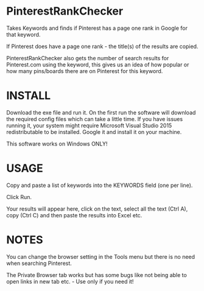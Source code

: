 # PinterestRankChecker
Takes Keywords and finds if Pinterest has a page one rank in Google for that keyword.

If Pinterest does have a page one rank - the title(s) of the results are copied.

PinterestRankChecker also gets the number of search results for Pinterest.com using the keyword,
this gives us an idea of how popular or how many pins/boards there are on Pinterest for this keyword.

# INSTALL
Download the exe file and run it. On the first run the software will download the required config files which can take a little time. If you have issues running it, your system might require Microsoft Visual Studio 2015 redistributable to be installed. Google it and install it on your machine.

This software works on Windows ONLY! 

# USAGE
Copy and paste a list of keywords into the KEYWORDS field (one per line).

Click Run.

Your results will appear here, click on the text, select all the text (Ctrl A), copy (Ctrl C) and then paste the results into Excel etc.

# NOTES
You can change the browser setting in the Tools menu but there is no need when searching Pinterest.

The Private Browser tab works but has some bugs like not being able to open links in new tab etc. - Use only if you need it!
